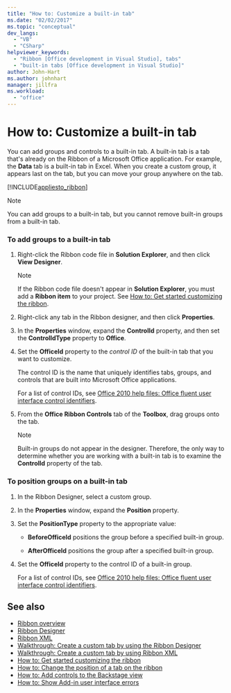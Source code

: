 ```yaml
---
title: "How to: Customize a built-in tab"
ms.date: "02/02/2017"
ms.topic: "conceptual"
dev_langs:
  - "VB"
  - "CSharp"
helpviewer_keywords:
  - "Ribbon [Office development in Visual Studio], tabs"
  - "built-in tabs [Office development in Visual Studio]"
author: John-Hart
ms.author: johnhart
manager: jillfra
ms.workload:
  - "office"
---
```

# How to: Customize a built-in tab
  You can add groups and controls to a built-in tab. A built-in tab is a tab that's already on the Ribbon of a Microsoft Office application. For example, the **Data** tab is a built-in tab in Excel. When you create a custom group, it appears last on the tab, but you can move your group anywhere on the tab.

 [!INCLUDE[appliesto_ribbon](../vsto/includes/appliesto-ribbon-md.md)]

> [!NOTE]
> You can add groups to a built-in tab, but you cannot remove built-in groups from a built-in tab.

### To add groups to a built-in tab

1. Right-click the Ribbon code file in **Solution Explorer**, and then click **View Designer**.

    > [!NOTE]
    > If the Ribbon code file doesn't appear in **Solution Explorer**, you must add a **Ribbon item** to your project. See [How to: Get started customizing the ribbon](../vsto/how-to-get-started-customizing-the-ribbon.md).

2. Right-click any tab in the Ribbon designer, and then click **Properties**.

3. In the **Properties** window, expand the **ControlId** property, and then set the **ControlIdType** property to **Office**.

4. Set the **OfficeId** property to the *control ID* of the built-in tab that you want to customize.

     The control ID is the name that uniquely identifies tabs, groups, and controls that are built into Microsoft Office applications.

     For a list of control IDs, see [Office 2010 help files: Office fluent user interface control identifiers](https://www.microsoft.com/download/details.aspx?id=6627).

5. From the **Office Ribbon Controls** tab of the **Toolbox**, drag groups onto the tab.

    > [!NOTE]
    > Built-in groups do not appear in the designer. Therefore, the only way to determine whether you are working with a built-in tab is to examine the **ControlId** property of the tab.

### To position groups on a built-in tab

1. In the Ribbon Designer, select a custom group.

2. In the **Properties** window, expand the **Position** property.

3. Set the **PositionType** property to the appropriate value:

    - **BeforeOfficeId** positions the group before a specified built-in group.

    - **AfterOfficeId** positions the group after a specified built-in group.

4. Set the **OfficeId** property to the control ID of a built-in group.

     For a list of control IDs, see [Office 2010 help files: Office fluent user interface control identifiers](https://www.microsoft.com/download/details.aspx?id=6627).

## See also
- [Ribbon overview](../vsto/ribbon-overview.md)
- [Ribbon Designer](../vsto/ribbon-designer.md)
- [Ribbon XML](../vsto/ribbon-xml.md)
- [Walkthrough: Create a custom tab by using the Ribbon Designer](../vsto/walkthrough-creating-a-custom-tab-by-using-the-ribbon-designer.md)
- [Walkthrough: Create a custom tab by using Ribbon XML](../vsto/walkthrough-creating-a-custom-tab-by-using-ribbon-xml.md)
- [How to: Get started customizing the ribbon](../vsto/how-to-get-started-customizing-the-ribbon.md)
- [How to: Change the position of a tab on the ribbon](../vsto/how-to-change-the-position-of-a-tab-on-the-ribbon.md)
- [How to: Add controls to the Backstage view](../vsto/how-to-add-controls-to-the-backstage-view.md)
- [How to: Show Add-in user interface errors](../vsto/how-to-show-add-in-user-interface-errors.md)
